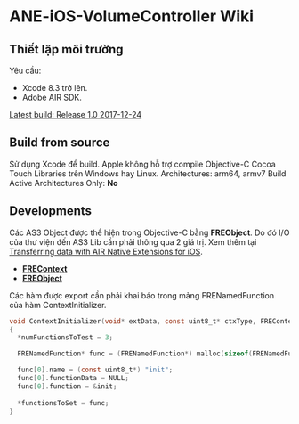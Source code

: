 # ANE-iOS-VolumeController Wiki

## Thiết lập môi trường

Yêu cầu:

* Xcode 8.3 trở lên.
* Adobe AIR SDK.

[Latest build: Release 1.0 2017-12-24](https://github.com/se-ane/SE-ANE-iOS-VolumeController/tree/master/release)

## Build from source

Sử dụng Xcode để build. Apple không hỗ trợ compile Objective-C Cocoa Touch Libraries trên Windows hay Linux.
Architectures: arm64, armv7
Build Active Architectures Only: **No**

## Developments

Các AS3 Object được thể hiện trong Objective-C bằng **FREObject**. Do đó I/O của thư viện đến AS3 Lib cần phải thông qua 2 giá trị. Xem thêm tại [Transferring data with AIR Native Extensions for iOS](http://www.adobe.com/devnet/air/articles/transferring-data-ane-ios-pt1.html).
* [**FREContext**](https://help.adobe.com/en_US/air/extensions/WSb464b1207c184b14-2c95362d12937e5c13e-7fff.html)
* [**FREObject**](https://help.adobe.com/en_US/air/extensions/WSb464b1207c184b14-2c95362d12937e5c13e-7ffe.html)

Các hàm được export cần phải khai báo trong mảng FRENamedFunction của hàm ContextInitializer.

```objective-c
void ContextInitializer(void* extData, const uint8_t* ctxType, FREContext ctx, uint32_t* numFunctionsToTest, const FRENamedFunction** functionsToSet)
{
  *numFunctionsToTest = 3;

  FRENamedFunction* func = (FRENamedFunction*) malloc(sizeof(FRENamedFunction) * *numFunctionsToTest);

  func[0].name = (const uint8_t*) "init";
  func[0].functionData = NULL;
  func[0].function = &init;
  
  *functionsToSet = func;
}
```
